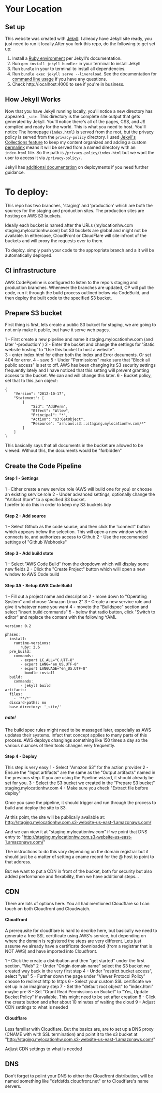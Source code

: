 # Your Location

## Set up
This website was created with [Jekyll](https://jekyllrb.com/docs/). I already have Jekyll site ready, you just need to run it locally.After you fork this repo, do the following to get set up:

1. Install a [Ruby environment](https://jekyllrb.com/docs/installation/) per Jekyll's documentation. 
2. Run `gem install jekyll bundler` in your terminal to install Jekyll
3. Run `bundle` in your to terminal to install all dependencies. 
4. Run `bundle exec jekyll serve --livereload`. See the documentation for [command line usage](https://jekyllrb.com/docs/usage/) if you have any questions. 
5. Check http://localhost:4000 to see if you're in business. 

## How Jekyll Works
Now that you have Jekyll running locally, you'll notice a new directory has appeared: `_site`. This directory is the complete site output that gets generated by Jekyll. You'll notice there's all of the pages, CSS, and JS compiled and ready for the world. This is what you need to host. You'll notice The homepage (`index.html`) is served from the root, but the privacy policy is served from the `privacy-policy` directory. I used [Jekyll's Collections feature](https://jekyllrb.com/docs/collections/) to keep my content organized and adding a custom [permalink](https://jekyllrb.com/docs/permalinks/) means it will be served from a named directory with an `index.html` file. So the path is `/privacy-policy/index.html` but we want the user to access it via `/privacy-policy/`.

Jekyll has [additional documentation](https://jekyllrb.com/docs/deployment/) on deployments if you need further guidance. 

# To deploy:

This repo has two branches, 'staging' and 'production' which are both the sources
for the staging and production sites.  The production sites are hosting on AWS S3 buckets.

Ideally each bucket is named after the URLs (mylocationhw.com staging.mylocationhw.com) but 
S3 buckets are global and might not be available.  In eithercase, CloudFront or CloudFlare will site infront of the buckets and will proxy the requests over to them.

To deploy. simply push your code to the appropriate branch and a it will be automatically
deployed.

## CI infrastructure
AWS CodePipeline is configured to listen to the repo's staging and production branches.
Whenever the branches are updated, CP will pull the code, run it through the build process
outlined below via CodeBuild, and then deploy the built code to the specified S3 bucket.

## Prepare S3 bucket
First thing is first, lets create a public S3 bukcet for staging, we are going
to not only make it public, but have it serve web pages.

1 - First create a new pipeline and name it staging.mylocationhw.com (and later '-production' )
2 - Enter the bucket and change the settings for 'Static website hosting' to
"Use this bucket to host a website".  
3 - enter index.html for either both the Index and Error documents.  Or set 404 for error.
4 - save
5 - Under "Permissions" make sure that "Block all public access" is set to off.
AWS has been changing its S3 security settings frequently lately and I have noticed that 
this setting will prevent granting access to the bucket.  We can and will change this later.
6 - Bucket policy, set that to this json object:
```
{
    "Version": "2012-10-17",
    "Statement": [
        {
            "Sid": "AddPerm",
            "Effect": "Allow",
            "Principal": "*",
            "Action": "s3:GetObject",
            "Resource": "arn:aws:s3:::staging.mylocationhw.com/*"
        }
    ]
}
```

This basically says that all documents in the bucket are allowed to be viewed.
Without this, the documents would be "forbidden"

## Create the Code Pipeline
#### Step 1 - Settings
1 - Either create a new service role (AWS will build one for you) or choose an existing service role
2 - Under advanced settings, optionally change the "Artifact Store" to a specified S3 bucket.  
I prefer to do this in order to keep my S3 buckets tidy

#### Step 2 - Add source
1 - Select Github as the code source, and then click the 'connect" button which appears below the selection.
This will open a new window which connects to, and authorizes access to Github
2 - Use the reccomended settings of "Github Webhooks"

#### Step 3 - Add build state
1 - Select "AWS Code Build" from the dropdown which will display some new fields
2 - Click the "Create Project" button which willl open a new window to AWS Code build

#### Step 3A - Setup AWS Code Build
1 - Fill out a project name and description
2 - move down to "Operating System" and choose "Amazon Linux 2"
3 - Create a new service role and give it whatever name you want
4 - moveto the "Buildspec" section and select "insert build commands"
5 - below that radio button, click "Switch to editor" and replace the content with the following YAML
```
version: 0.2

phases:
  install:
    runtime-versions:
       ruby: 2.6
  pre_build:
    commands:
       - export LC_ALL="C.UTF-8"
       - export LANG="en_US.UTF-8"
       - export LANGUAGE="en_US.UTF-8" 
       - bundle install
  build:
    commands:
       - jekyll build
artifacts:
  files:
    - '**/*'
  discard-paths: no
  base-directory: '_site/'
```

##### note!
The build spec rules might need to be massaged later, especially as AWS updates
their systems.  Infact that concept applies to many parts of this process. AWS
deploys changings something like 150 times a day so the various nuances of their tools
changes very frequently.

#### Step 4 - Deploy
This step is very easy
1 - Select "Amazon S3" for the action provider
2 - Ensure the "Input artifacts" are the same as the "Output artifacts" named
in the previous step.  If you are using the Pipeline wizard, it should already be set for you.
3 - Select the S3 bucket we created in the "Prepare S3 bucket" staging.mylocationhw.com
4 - Make sure you check "Extract file before deploy"

Once you save the pipeline, it should trigger and run through the process to build and
deploy the site to S3.

At this point, the site will be publically available at:
http://staging.mylocationhw.com.s3-website-us-east-1.amazonaws.com/

And we can view it at "staging.mylocationhw.com" if we point that DNS entry to
"http://staging.mylocationhw.com.s3-website-us-east-1.amazonaws.com/"

The instructions to do this vary depending on the domain registrar but it should
just be a matter of setting a cname record for the @ host to point to that address.

But we want to put a CDN in front of the bucket, both for security but also added performance and flexability, then we have additional steps...

## CDN
There are lots of options here.  You all had mentioned Cloudflare so I can touch
on both Cloudfront and Cloudwatch.

#### Cloudfront
A prerequsite for cloudflare is hard to decribe here, but basically we need to 
generate a free SSL certificate using AWS's service, but depending on where the
domain is registered the steps are very different.  Lets just assume we already have
a certificate downloaded (from a registrar that is NOT AWS) and have imported into Cloudfront.


1 - Click the create a distribution and then "get started" under the first section, "Web"
2 - Under "Origin domain name" select the S3 bucket we created way back in the
very first step
4 - Under "restrict bucket access", select "yes"
5 - Further down the page under "Viewer Protocol Policy" choose to redirect http to https
6 - Select your custom SSL certificate we set up in an imaginary step
7 - Set the "default root object" to "index.html"
maybe pre-8 - Set "Grant Read Permissions on Bucket" to "Yes, Update Bucket Policy" if available.  This might need to be set after creation
8 - Click the create button and after about 10 minutes of waiting  the cloud
9 - Adjust CDN settings to what is needed

#### Cloudflare
Less familiar with Cloudflare.  But the basics are, are to set up a DNS proxy (CNAME with with SSL termination) and point
it to the s3 bucket at "http://staging.mylocationhw.com.s3-website-us-east-1.amazonaws.com/"

Adjust CDN settings to what is needed

## DNS
Don't forget to poiint your DNS to either the Cloudfront distribution, will be named something like "dsfdsfds.cloudfront.net" or to Cloudflare's name servers.
